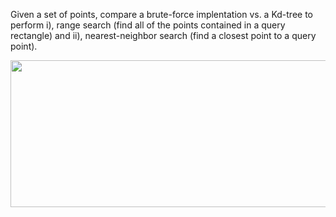 Given a set of points, compare a brute-force implentation vs. a Kd-tree to perform i), range search (find all of the points contained in a query rectangle) and ii), nearest-neighbor search (find a closest point to a query point).

<img src="http://coursera.cs.princeton.edu/algs4/assignments/kdtree-ops.png" width="652" height="235">

